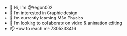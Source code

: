 - 👋 Hi, I’m @Aegon002
- 👀 I’m interested in Graphic design
- 🌱 I’m currently learning MSc Physics
- 💞️ I’m looking to collaborate on video & animation editing
- 📫 How to reach me 7305833416


<!---
Aegon002/Aegon002 is a ✨ special ✨ repository because its `README.md` (this file) appears on your GitHub profile.
You can click the Preview link to take a look at your changes.
--->

